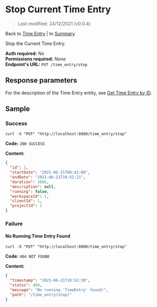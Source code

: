 # Stop Current Time Entry

> Last modified: 24/12/2021 (v0.0.4)

Back to [Time Entry](../Time%20Entry.md) | to [Summary](../../README.md)

Stop the Current Time Entry.

**Auth required:** _No_  
**Permissions required:** _None_  
**Endpoint's URL:** `PUT /time_entry/stop`

## Response parameters

For the description of the Time Entry entity, see [Get Time Entry by ID](Get-Time-Entry-by-ID.md).

## Sample

### Success

```shell
curl -X "PUT" "http://localhost:8080/time_entry/stop"
```

**Code:** `200 SUCCESS`

**Content:**

```json
{
  "id": 2,
  "startDate": "2021-06-21T09:42:00",
  "endDate": "2021-06-21T10:52:21",
  "duration": 3666,
  "description": null,
  "running": false,
  "workspaceId": 1,
  "clientId": 1,
  "projectId": 1
}
```

### Failure

#### No Running Time Entry Found

```shell
curl -X "PUT" "http://localhost:8080/time_entry/stop"
```

**Code:** `404 NOT FOUND`

**Content:**

```json
{
  "timestamp": "2021-06-21T10:52:30",
  "status": 404,
  "message": "No running 'TimeEntry' found!",
  "path": "/time_entry/stop/"
}
```
